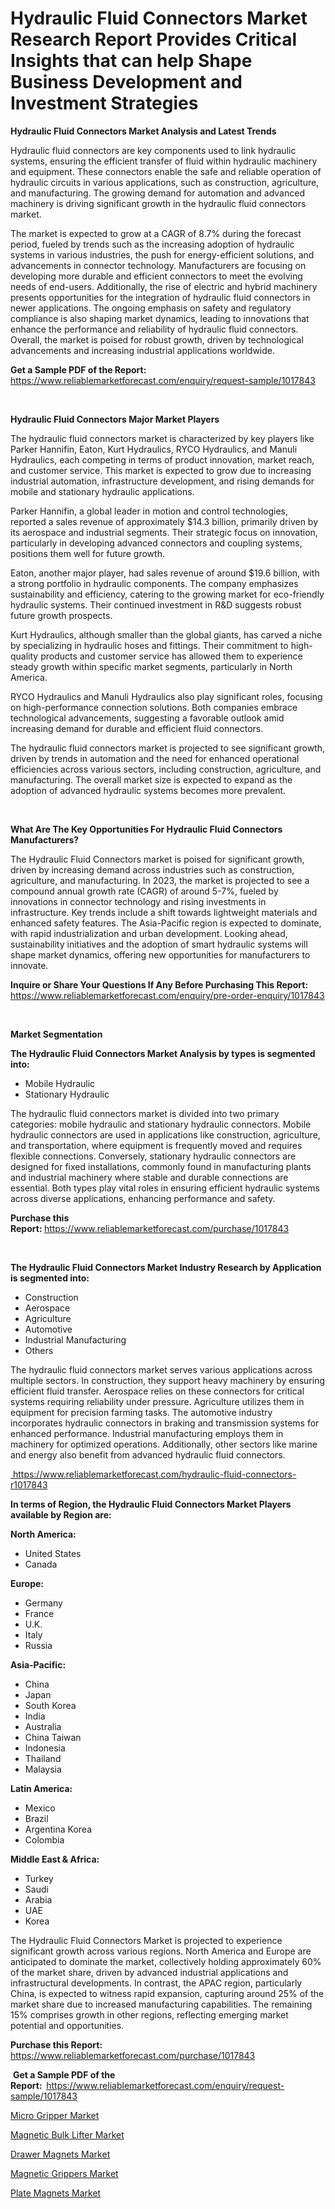 <p><h1>Hydraulic Fluid Connectors Market Research Report Provides Critical Insights that can help Shape Business Development and Investment Strategies</h1></p><p><strong>Hydraulic Fluid Connectors Market Analysis and Latest Trends</strong></p>
<p><p>Hydraulic fluid connectors are key components used to link hydraulic systems, ensuring the efficient transfer of fluid within hydraulic machinery and equipment. These connectors enable the safe and reliable operation of hydraulic circuits in various applications, such as construction, agriculture, and manufacturing. The growing demand for automation and advanced machinery is driving significant growth in the hydraulic fluid connectors market.</p><p>The market is expected to grow at a CAGR of 8.7% during the forecast period, fueled by trends such as the increasing adoption of hydraulic systems in various industries, the push for energy-efficient solutions, and advancements in connector technology. Manufacturers are focusing on developing more durable and efficient connectors to meet the evolving needs of end-users. Additionally, the rise of electric and hybrid machinery presents opportunities for the integration of hydraulic fluid connectors in newer applications. The ongoing emphasis on safety and regulatory compliance is also shaping market dynamics, leading to innovations that enhance the performance and reliability of hydraulic fluid connectors. Overall, the market is poised for robust growth, driven by technological advancements and increasing industrial applications worldwide.</p></p>
<p><strong>Get a Sample PDF of the Report:&nbsp;</strong> <a href="https://www.reliablemarketforecast.com/enquiry/request-sample/1017843?utm_campaign=1900&utm_medium=2&utm_source=Github&utm_content=ia&utm_term=08042025&utm_id=hydraulic-fluid-connectors">https://www.reliablemarketforecast.com/enquiry/request-sample/1017843</a></p>
<p>&nbsp;</p>
<p><strong>Hydraulic Fluid Connectors Major Market Players</strong></p>
<p><p>The hydraulic fluid connectors market is characterized by key players like Parker Hannifin, Eaton, Kurt Hydraulics, RYCO Hydraulics, and Manuli Hydraulics, each competing in terms of product innovation, market reach, and customer service. This market is expected to grow due to increasing industrial automation, infrastructure development, and rising demands for mobile and stationary hydraulic applications.</p><p>Parker Hannifin, a global leader in motion and control technologies, reported a sales revenue of approximately $14.3 billion, primarily driven by its aerospace and industrial segments. Their strategic focus on innovation, particularly in developing advanced connectors and coupling systems, positions them well for future growth.</p><p>Eaton, another major player, had sales revenue of around $19.6 billion, with a strong portfolio in hydraulic components. The company emphasizes sustainability and efficiency, catering to the growing market for eco-friendly hydraulic systems. Their continued investment in R&D suggests robust future growth prospects.</p><p>Kurt Hydraulics, although smaller than the global giants, has carved a niche by specializing in hydraulic hoses and fittings. Their commitment to high-quality products and customer service has allowed them to experience steady growth within specific market segments, particularly in North America.</p><p>RYCO Hydraulics and Manuli Hydraulics also play significant roles, focusing on high-performance connection solutions. Both companies embrace technological advancements, suggesting a favorable outlook amid increasing demand for durable and efficient fluid connectors.</p><p>The hydraulic fluid connectors market is projected to see significant growth, driven by trends in automation and the need for enhanced operational efficiencies across various sectors, including construction, agriculture, and manufacturing. The overall market size is expected to expand as the adoption of advanced hydraulic systems becomes more prevalent.</p></p>
<p>&nbsp;</p>
<p><strong>What Are The Key Opportunities For Hydraulic Fluid Connectors Manufacturers?</strong></p>
<p><p>The Hydraulic Fluid Connectors market is poised for significant growth, driven by increasing demand across industries such as construction, agriculture, and manufacturing. In 2023, the market is projected to see a compound annual growth rate (CAGR) of around 5-7%, fueled by innovations in connector technology and rising investments in infrastructure. Key trends include a shift towards lightweight materials and enhanced safety features. The Asia-Pacific region is expected to dominate, with rapid industrialization and urban development. Looking ahead, sustainability initiatives and the adoption of smart hydraulic systems will shape market dynamics, offering new opportunities for manufacturers to innovate.</p></p>
<p><strong>Inquire or Share Your Questions If Any Before Purchasing This Report:</strong> <a href="https://www.reliablemarketforecast.com/enquiry/pre-order-enquiry/1017843?utm_campaign=1900&utm_medium=2&utm_source=Github&utm_content=ia&utm_term=08042025&utm_id=hydraulic-fluid-connectors">https://www.reliablemarketforecast.com/enquiry/pre-order-enquiry/1017843</a></p>
<p>&nbsp;</p>
<p><strong>Market Segmentation</strong></p>
<p><strong>The Hydraulic Fluid Connectors Market Analysis by types is segmented into:</strong></p>
<p><ul><li>Mobile Hydraulic</li><li>Stationary Hydraulic</li></ul></p>
<p><p>The hydraulic fluid connectors market is divided into two primary categories: mobile hydraulic and stationary hydraulic connectors. Mobile hydraulic connectors are used in applications like construction, agriculture, and transportation, where equipment is frequently moved and requires flexible connections. Conversely, stationary hydraulic connectors are designed for fixed installations, commonly found in manufacturing plants and industrial machinery where stable and durable connections are essential. Both types play vital roles in ensuring efficient hydraulic systems across diverse applications, enhancing performance and safety.</p></p>
<p><strong>Purchase this Report:&nbsp;</strong><a href="https://www.reliablemarketforecast.com/purchase/1017843?utm_campaign=1900&utm_medium=2&utm_source=Github&utm_content=ia&utm_term=08042025&utm_id=hydraulic-fluid-connectors">https://www.reliablemarketforecast.com/purchase/1017843</a></p>
<p>&nbsp;</p>
<p><strong>The Hydraulic Fluid Connectors Market Industry Research by Application is segmented into:</strong></p>
<p><ul><li>Construction</li><li>Aerospace</li><li>Agriculture</li><li>Automotive</li><li>Industrial Manufacturing</li><li>Others</li></ul></p>
<p><p>The hydraulic fluid connectors market serves various applications across multiple sectors. In construction, they support heavy machinery by ensuring efficient fluid transfer. Aerospace relies on these connectors for critical systems requiring reliability under pressure. Agriculture utilizes them in equipment for precision farming tasks. The automotive industry incorporates hydraulic connectors in braking and transmission systems for enhanced performance. Industrial manufacturing employs them in machinery for optimized operations. Additionally, other sectors like marine and energy also benefit from advanced hydraulic fluid connectors.</p></p>
<p><a href="https://www.reliablemarketforecast.com/hydraulic-fluid-connectors-r1017843?utm_campaign=1900&utm_medium=2&utm_source=Github&utm_content=ia&utm_term=08042025&utm_id=hydraulic-fluid-connectors">&nbsp;https://www.reliablemarketforecast.com/hydraulic-fluid-connectors-r1017843</a></p>
<p><strong>In terms of Region, the Hydraulic Fluid Connectors Market Players available by Region are:</strong></p>
<p>
    <p> <strong> North America: </strong>
        <ul>
            <li>United States</li>
            <li>Canada</li>
        </ul>
        </p> 
    <p> <strong> Europe: </strong>
        <ul>
            <li>Germany</li>
            <li>France</li>
            <li>U.K.</li>
            <li>Italy</li>
            <li>Russia</li>
        </ul>
        </p> 
    <p> <strong> Asia-Pacific: </strong>
        <ul>
            <li>China</li>
            <li>Japan</li>
            <li>South Korea</li>
            <li>India</li>
            <li>Australia</li>
            <li>China Taiwan</li>
            <li>Indonesia</li>
            <li>Thailand</li>
            <li>Malaysia</li>
        </ul>
        </p> 
    <p> <strong> Latin America: </strong>
        <ul>
            <li>Mexico</li>
            <li>Brazil</li>
            <li>Argentina Korea</li>
            <li>Colombia</li>
        </ul>
        </p> 
    <p> <strong> Middle East & Africa: </strong>
        <ul>
            <li>Turkey</li>
            <li>Saudi</li>
            <li>Arabia</li>
            <li>UAE</li>
            <li>Korea</li>
        </ul>
    </p>
    </p>
<p><p>The Hydraulic Fluid Connectors Market is projected to experience significant growth across various regions. North America and Europe are anticipated to dominate the market, collectively holding approximately 60% of the market share, driven by advanced industrial applications and infrastructural developments. In contrast, the APAC region, particularly China, is expected to witness rapid expansion, capturing around 25% of the market share due to increased manufacturing capabilities. The remaining 15% comprises growth in other regions, reflecting emerging market potential and opportunities.</p></p>
<p><strong>Purchase this Report: </strong><a href="https://www.reliablemarketforecast.com/purchase/1017843?utm_campaign=1900&utm_medium=2&utm_source=Github&utm_content=ia&utm_term=08042025&utm_id=hydraulic-fluid-connectors">https://www.reliablemarketforecast.com/purchase/1017843</a></p>
<p>&nbsp;<strong>Get a Sample PDF of the Report:&nbsp;&nbsp;</strong><a href="https://www.reliablemarketforecast.com/enquiry/request-sample/1017843?utm_campaign=1900&utm_medium=2&utm_source=Github&utm_content=ia&utm_term=08042025&utm_id=hydraulic-fluid-connectors">https://www.reliablemarketforecast.com/enquiry/request-sample/1017843</a></p>
<p><strong></strong></p>
<p><p><a href="https://github.com/kanetaerkid/Market-Research-Report-List-1/blob/main/micro-gripper-market.md?utm_campaign=1900&utm_medium=2&utm_source=Github&utm_content=ia&utm_term=08042025&utm_id=hydraulic-fluid-connectors">Micro Gripper Market</a></p><p><a href="https://github.com/yodhafirorae/Market-Research-Report-List-1/blob/main/magnetic-bulk-lifter-market.md?utm_campaign=1900&utm_medium=2&utm_source=Github&utm_content=ia&utm_term=08042025&utm_id=hydraulic-fluid-connectors">Magnetic Bulk Lifter Market</a></p><p><a href="https://github.com/busamoleankk/Market-Research-Report-List-1/blob/main/drawer-magnets-market.md?utm_campaign=1900&utm_medium=2&utm_source=Github&utm_content=ia&utm_term=08042025&utm_id=hydraulic-fluid-connectors">Drawer Magnets Market</a></p><p><a href="https://github.com/cayposshefin/Market-Research-Report-List-1/blob/main/magnetic-grippers-market.md?utm_campaign=1900&utm_medium=2&utm_source=Github&utm_content=ia&utm_term=08042025&utm_id=hydraulic-fluid-connectors">Magnetic Grippers Market</a></p><p><a href="https://github.com/chillwervenu/Market-Research-Report-List-1/blob/main/plate-magnets-market.md?utm_campaign=1900&utm_medium=2&utm_source=Github&utm_content=ia&utm_term=08042025&utm_id=hydraulic-fluid-connectors">Plate Magnets Market</a></p></p>